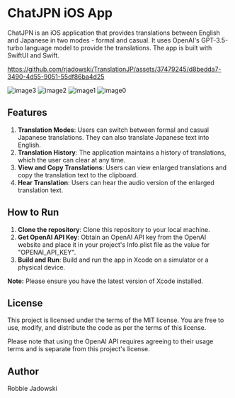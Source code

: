 # ChatJPN iOS App

ChatJPN is an iOS application that provides translations between English and Japanese in two modes - formal and casual. It uses OpenAI's GPT-3.5-turbo language model to provide the translations. The app is built with SwiftUI and Swift.

https://github.com/rjadowski/TranslationJP/assets/37479245/d8bedda7-3490-4d55-9051-55df86ba4d25

![image3](https://github.com/rjadowski/TranslationJP/assets/37479245/8564f9b8-086c-4069-abe0-083665ccb910)
![image2](https://github.com/rjadowski/TranslationJP/assets/37479245/599c7b2d-e900-4bbf-b0ec-88092e0b0514)
![image1](https://github.com/rjadowski/TranslationJP/assets/37479245/f52b2124-b153-4898-bcad-2746b401cc99)
![image0](https://github.com/rjadowski/TranslationJP/assets/37479245/f88d423f-f02a-47ca-881f-213b3385b3eb)

## Features

1. **Translation Modes**: Users can switch between formal and casual Japanese translations. They can also translate Japanese text into English.
2. **Translation History**: The application maintains a history of translations, which the user can clear at any time.
3. **View and Copy Translations**: Users can view enlarged translations and copy the translation text to the clipboard.
4. **Hear Translation**: Users can hear the audio version of the enlarged translation text.

## How to Run

1. **Clone the repository**: Clone this repository to your local machine.
2. **Get OpenAI API Key**: Obtain an OpenAI API key from the OpenAI website and place it in your project's Info.plist file as the value for "OPENAI_API_KEY".
3. **Build and Run**: Build and run the app in Xcode on a simulator or a physical device.

**Note:** Please ensure you have the latest version of Xcode installed.

## License

This project is licensed under the terms of the MIT license. You are free to use, modify, and distribute the code as per the terms of this license. 

Please note that using the OpenAI API requires agreeing to their usage terms and is separate from this project's license.

## Author

Robbie Jadowski


